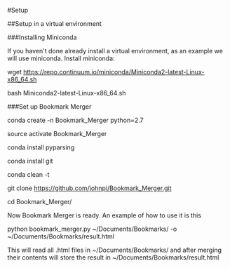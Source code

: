 #Setup

##Setup in a virtual environment


###Installing Miniconda

If you haven't done already install a virtual environment, as an example we will use miniconda.
Install miniconda:

wget https://repo.continuum.io/miniconda/Miniconda2-latest-Linux-x86_64.sh

bash Miniconda2-latest-Linux-x86_64.sh


###Set up Bookmark Merger

conda create -n Bookmark_Merger python=2.7

source activate Bookmark_Merger

conda install pyparsing

conda install git

conda clean -t

git clone https://github.com/johnpi/Bookmark_Merger.git

cd Bookmark_Merger/


Now Bookmark Merger is ready. An example of how to use it is this

python bookmark_merger.py ~/Documents/Bookmarks/ -o ~/Documents/Bookmarks/result.html

This will read all .html files in ~/Documents/Bookmarks/ and after merging their contents will store the result in ~/Documents/Bookmarks/result.html
